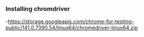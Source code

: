 ### Installing chromdriver
-https://storage.googleapis.com/chrome-for-testing-public/141.0.7390.54/linux64/chromedriver-linux64.zip